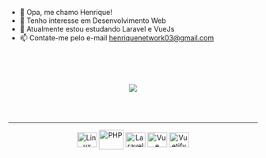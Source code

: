 - 👋 Opa, me chamo Henrique!
- 👀 Tenho interesse em Desenvolvimento Web
- 🌱 Atualmente estou estudando Laravel e VueJs
- 📫 Contate-me pelo e-mail henriquenetwork03@gmail.com
  
<br><br><br>

<div style="display: inline_block" align="center">
  <a href="https://github.com/henrique-souza76/github-readme-stats">
    <img align="center" src="https://github-readme-stats.vercel.app/api/top-langs/?username=henrique-souza76&theme=dark&hide=javascript,html,css&layout=pie" />
  </a>
</div>

<br><br>

<hr>

<div style="display: inline_block" align="center">
  <img align="center" alt="Linux" height="30" width="40" src="https://cdn.jsdelivr.net/gh/devicons/devicon/icons/linux/linux-original.svg">
  <img align="center" alt="PHP" height="40" width="50" src="https://cdn.jsdelivr.net/gh/devicons/devicon@latest/icons/php/php-original.svg">
  <img align="center" alt="Laravel" height="30" width="40" src="https://cdn.jsdelivr.net/gh/devicons/devicon@latest/icons/laravel/laravel-original.svg">
  <img align="center" alt="Vue" height="30" width="40" src="https://cdn.jsdelivr.net/gh/devicons/devicon/icons/vuejs/vuejs-original.svg">
  <img align="center" alt="Vuetify" height="30" width="40" src="https://cdn.jsdelivr.net/gh/devicons/devicon/icons/vuetify/vuetify-original.svg">
</div>

<br>
